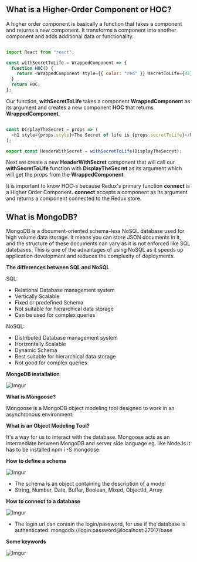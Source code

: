## What is a Higher-Order Component or HOC?
A higher order component is basically a function that takes a component and returns a new component. It transforms a component into another component and adds additional data or functionality.

```javascript 

import React from "react";

const withSecretToLife = WrappedComponent => {
  function HOC() {
    return <WrappedComponent style={{ color: "red" }} secretToLife={42} />;
  }
  return HOC;
};
```

Our function, **withSecretToLife** takes a component **WrappedComponent** as its argument and creates a new component **HOC** that returns **WrappedComponent**.

```javascript 

const DisplayTheSecret = props => (
  <h1 style={props.style}>The Secret of life is {props.secretToLife}</h1>
);

export const HeaderWithSecret = withSecretToLife(DisplayTheSecret);

```

Next we create a new **HeaderWithSecret** component that will call our **withSecretToLife** function with **DisplayTheSecret** as its argument which will get the props from the **WrappedComponent**

It is important to know HOC-s because Redux's primary function **connect** is a Higher Order Component. **connect** accepts a component as its argument and returns a component connected to the Redux store. 



## What is MongoDB?

MongoDB is a document-oriented schema-less NoSQL database used for high volume data storage. It means you can store JSON documents in it, and the structure of these documents can vary as it is not enforced like SQL databases. This is one of the advantages of using NoSQL as it speeds up application development and reduces the complexity of deployments.

**The differences between SQL and NoSQL**

SQL:

* Relational Database management system
* Vertically Scalable
* Fixed or predefined Schema
* Not suitable for hierarchical data storage
* Can be used for complex queries

NoSQL:

* Distributed Database management system
* Horizontally Scalable
* Dynamic Schema
* Best suitable for hierarchical data storage
* Not good for complex queries

**MongoDB installation**

![Imgur](https://imgur.com/4o5Nl5Y.png)

**What is Mongoose?**

Mongoose is a MongoDB object modeling tool designed to work in an 
asynchronous environment. 

**What is an Object Modeling Tool?**

It's a way for us to interact with the database. Mongoose acts as an intermediate between MongoDB and server side language eg. like NodeJs it has to be installed npm i -S mongoose.

**How to define a schema**

![Imgur](https://imgur.com/2IM94AP.png)

* The schema is an object containing the description of a model
* String, Number, Date, Buffer, Boolean, Mixed, ObjectId, Array

**How to connect to a database** 

![Imgur](https://imgur.com/3yrihIe.png)

* The login url can contain the login/password, for use if the database is authenticated: 
mongodb://login:password@localhost:27017/base

**Some keywords**

![Imgur](https://imgur.com/afmAuIX.png)
